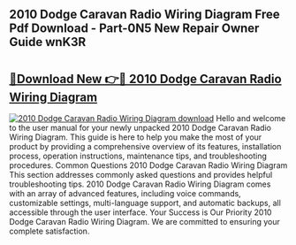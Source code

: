 ## 2010 Dodge Caravan Radio Wiring Diagram Free Pdf Download - Part-0N5 New Repair Owner Guide wnK3R

# <h2><a href="http://dfu7sg.blite.top/?on=2010+Dodge+Caravan+Radio+Wiring+Diagram">🔗Download New 👉🔴 2010 Dodge Caravan Radio Wiring Diagram</a></h2>

[![2010 Dodge Caravan Radio Wiring Diagram download](https://i.imgur.com/lujVjoI.png)](http://dfu7sg.blite.top/?on=2010+Dodge+Caravan+Radio+Wiring+Diagram)
Hello and welcome to the user manual for your newly unpacked 2010 Dodge Caravan Radio Wiring Diagram. This guide is here to help you make the most of your product by providing a comprehensive overview of its features, installation process, operation instructions, maintenance tips, and troubleshooting procedures. Common Questions 2010 Dodge Caravan Radio Wiring Diagram This section addresses commonly asked questions and provides helpful troubleshooting tips. 2010 Dodge Caravan Radio Wiring Diagram comes with an array of advanced features, including voice commands, customizable settings, multi-language support, and automatic backups, all accessible through the user interface. Your Success is Our Priority 2010 Dodge Caravan Radio Wiring Diagram. We are committed to ensuring your complete satisfaction.
